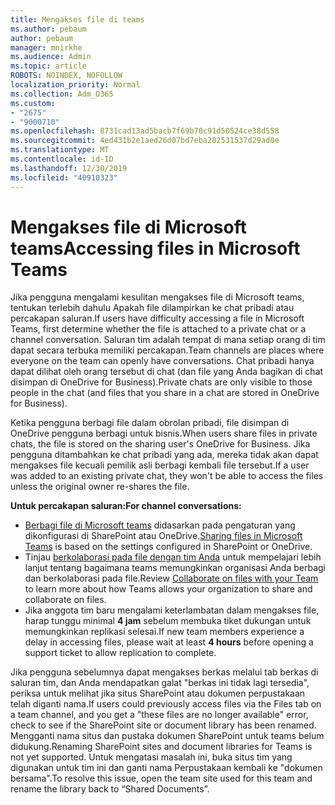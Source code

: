 ```yaml
---
title: Mengakses file di teams
ms.author: pebaum
author: pebaum
manager: mnirkhe
ms.audience: Admin
ms.topic: article
ROBOTS: NOINDEX, NOFOLLOW
localization_priority: Normal
ms.collection: Adm_O365
ms.custom:
- "2675"
- "9000710"
ms.openlocfilehash: 8731cad13ad5bacb7f69b70c91d50524ce38d558
ms.sourcegitcommit: 4ed431b2e1aed26d07bd7eba282531537d29ad0e
ms.translationtype: MT
ms.contentlocale: id-ID
ms.lasthandoff: 12/30/2019
ms.locfileid: "40910323"
---
```

# <a name="accessing-files-in-microsoft-teams"></a><span data-ttu-id="6d31f-102">Mengakses file di Microsoft teams</span><span class="sxs-lookup"><span data-stu-id="6d31f-102">Accessing files in Microsoft Teams</span></span>

<span data-ttu-id="6d31f-103">Jika pengguna mengalami kesulitan mengakses file di Microsoft teams, tentukan terlebih dahulu Apakah file dilampirkan ke chat pribadi atau percakapan saluran.</span><span class="sxs-lookup"><span data-stu-id="6d31f-103">If users have difficulty accessing a file in Microsoft Teams, first determine whether the file is attached to a private chat or a channel conversation.</span></span> <span data-ttu-id="6d31f-104">Saluran tim adalah tempat di mana setiap orang di tim dapat secara terbuka memiliki percakapan.</span><span class="sxs-lookup"><span data-stu-id="6d31f-104">Team channels are places where everyone on the team can openly have conversations.</span></span> <span data-ttu-id="6d31f-105">Chat pribadi hanya dapat dilihat oleh orang tersebut di chat (dan file yang Anda bagikan di chat disimpan di OneDrive for Business).</span><span class="sxs-lookup"><span data-stu-id="6d31f-105">Private chats are only visible to those people in the chat (and files that you share in a chat are stored in OneDrive for Business).</span></span>

<span data-ttu-id="6d31f-106">Ketika pengguna berbagi file dalam obrolan pribadi, file disimpan di OneDrive pengguna berbagi untuk bisnis.</span><span class="sxs-lookup"><span data-stu-id="6d31f-106">When users share files in private chats, the file is stored on the sharing user's OneDrive for Business.</span></span> <span data-ttu-id="6d31f-107">Jika pengguna ditambahkan ke chat pribadi yang ada, mereka tidak akan dapat mengakses file kecuali pemilik asli berbagi kembali file tersebut.</span><span class="sxs-lookup"><span data-stu-id="6d31f-107">If a user was added to an existing private chat, they won't be able to access the files unless the original owner re-shares the file.</span></span>    

<span data-ttu-id="6d31f-108">**Untuk percakapan saluran:**</span><span class="sxs-lookup"><span data-stu-id="6d31f-108">**For channel conversations:**</span></span>

- <span data-ttu-id="6d31f-109">[Berbagi file di Microsoft teams](https://docs.microsoft.com/MicrosoftTeams/sharing-files-in-teams) didasarkan pada pengaturan yang dikonfigurasi di SharePoint atau OneDrive.</span><span class="sxs-lookup"><span data-stu-id="6d31f-109">[Sharing files in Microsoft Teams](https://docs.microsoft.com/MicrosoftTeams/sharing-files-in-teams) is based on the settings configured in SharePoint or OneDrive.</span></span> 
- <span data-ttu-id="6d31f-110">Tinjau [berkolaborasi pada file dengan tim Anda](https://support.office.com/article/Collaborate-on-files-with-your-Team-9b200289-dbac-4823-85bd-628a5c7bb0ae) untuk mempelajari lebih lanjut tentang bagaimana teams memungkinkan organisasi Anda berbagi dan berkolaborasi pada file.</span><span class="sxs-lookup"><span data-stu-id="6d31f-110">Review [Collaborate on files with your Team](https://support.office.com/article/Collaborate-on-files-with-your-Team-9b200289-dbac-4823-85bd-628a5c7bb0ae) to learn more about how Teams allows your organization to share and collaborate on files.</span></span> 
- <span data-ttu-id="6d31f-111">Jika anggota tim baru mengalami keterlambatan dalam mengakses file, harap tunggu minimal **4 jam** sebelum membuka tiket dukungan untuk memungkinkan replikasi selesai.</span><span class="sxs-lookup"><span data-stu-id="6d31f-111">If new team members experience a delay in accessing files, please wait at least **4 hours** before opening a support ticket to allow replication to complete.</span></span> 

<span data-ttu-id="6d31f-112">Jika pengguna sebelumnya dapat mengakses berkas melalui tab berkas di saluran tim, dan Anda mendapatkan galat "berkas ini tidak lagi tersedia", periksa untuk melihat jika situs SharePoint atau dokumen perpustakaan telah diganti nama.</span><span class="sxs-lookup"><span data-stu-id="6d31f-112">If users could previously access files via the Files tab on a team channel, and you get a "these files are no longer available" error, check to see if the SharePoint site or document library has been renamed.</span></span> <span data-ttu-id="6d31f-113">Mengganti nama situs dan pustaka dokumen SharePoint untuk teams belum didukung.</span><span class="sxs-lookup"><span data-stu-id="6d31f-113">Renaming SharePoint sites and document libraries for Teams is not yet supported.</span></span> <span data-ttu-id="6d31f-114">Untuk mengatasi masalah ini, buka situs tim yang digunakan untuk tim ini dan ganti nama Perpustakaan kembali ke "dokumen bersama".</span><span class="sxs-lookup"><span data-stu-id="6d31f-114">To resolve this issue, open the team site used for this team and rename the library back to “Shared Documents”.</span></span>